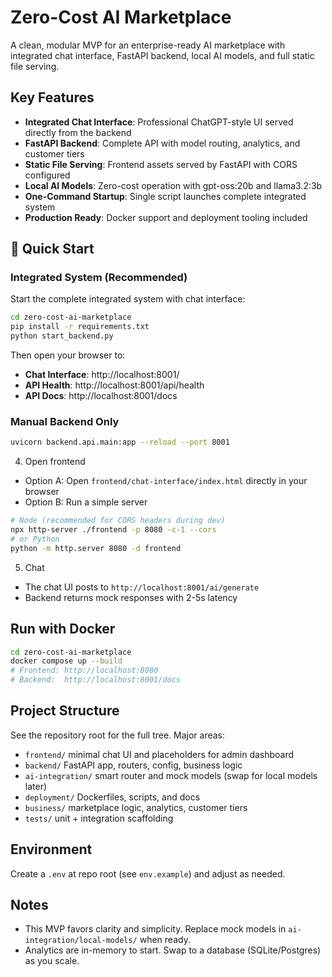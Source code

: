 # Zero-Cost AI Marketplace

A clean, modular MVP for an enterprise-ready AI marketplace with integrated chat interface, FastAPI backend, local AI models, and full static file serving.

## Key Features
- **Integrated Chat Interface**: Professional ChatGPT-style UI served directly from the backend
- **FastAPI Backend**: Complete API with model routing, analytics, and customer tiers  
- **Static File Serving**: Frontend assets served by FastAPI with CORS configured
- **Local AI Models**: Zero-cost operation with gpt-oss:20b and llama3.2:3b
- **One-Command Startup**: Single script launches complete integrated system
- **Production Ready**: Docker support and deployment tooling included

## 🚀 Quick Start

### Integrated System (Recommended)
Start the complete integrated system with chat interface:

```bash
cd zero-cost-ai-marketplace
pip install -r requirements.txt
python start_backend.py
```

Then open your browser to:
- **Chat Interface**: http://localhost:8001/
- **API Health**: http://localhost:8001/api/health  
- **API Docs**: http://localhost:8001/docs

### Manual Backend Only
```bash
uvicorn backend.api.main:app --reload --port 8001
```

4. Open frontend
- Option A: Open `frontend/chat-interface/index.html` directly in your browser
- Option B: Run a simple server
```bash
# Node (recommended for CORS headers during dev)
npx http-server ./frontend -p 8080 -c-1 --cors
# or Python
python -m http.server 8080 -d frontend
```

5. Chat
- The chat UI posts to `http://localhost:8001/ai/generate`
- Backend returns mock responses with 2-5s latency

## Run with Docker
```bash
cd zero-cost-ai-marketplace
docker compose up --build
# Frontend: http://localhost:8080
# Backend:  http://localhost:8001/docs
```

## Project Structure
See the repository root for the full tree. Major areas:
- `frontend/` minimal chat UI and placeholders for admin dashboard
- `backend/` FastAPI app, routers, config, business logic
- `ai-integration/` smart router and mock models (swap for local models later)
- `deployment/` Dockerfiles, scripts, and docs
- `business/` marketplace logic, analytics, customer tiers
- `tests/` unit + integration scaffolding

## Environment
Create a `.env` at repo root (see `env.example`) and adjust as needed.

## Notes
- This MVP favors clarity and simplicity. Replace mock models in `ai-integration/local-models/` when ready.
- Analytics are in-memory to start. Swap to a database (SQLite/Postgres) as you scale.
